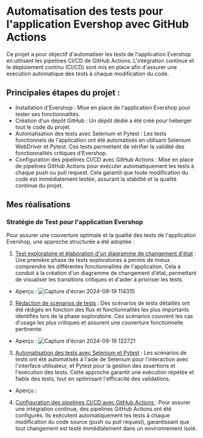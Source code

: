 # Automatisation des tests pour l'application Evershop avec GitHub Actions

Ce projet a pour objectif d'automatiser les tests de l'application Evershop en utilisant les pipelines CI/CD de GitHub Actions. L'intégration continue et le déploiement continu (CI/CD) sont mis en place afin d'assurer une exécution automatique des tests à chaque modification du code.

## Principales étapes du projet :

* Installation d'Evershop : Mise en place de l'application Evershop pour tester ses fonctionnalités.
* Création d'un dépôt GitHub : Un dépôt dédié a été créé pour héberger tout le code du projet.
* Automatisation des tests avec Selenium et Pytest : Les tests fonctionnels de l'application ont été automatisés en utilisant Selenium WebDriver et Pytest. Ces tests permettent de vérifier la validité des fonctionnalités critiques d'Evershop.
* Configuration des pipelines CI/CD avec GitHub Actions : Mise en place de pipelines GitHub Actions pour exécuter automatiquement les tests à chaque push ou pull request. Cela garantit que toute modification du code est immédiatement testée, assurant la stabilité et la qualité continue du projet.

## Mes réalisations 

### Stratégie de Test pour l'application Evershop

Pour assurer une couverture optimale et la qualité des tests de l'application Evershop, une approche structurée a été adoptée :

1. [Test exploratoire et élaboration d'un diagramme de changement d'état](https://app.diagrams.net/#G1hKHVGMZ6pRezyrZE_FsnIPSJkIVJ6ei0#%7B%22pageId%22%3A%22RVhPdQc17Uw-xQleVsTr%22%7D) : Une première phase de tests exploratoires a permis de mieux comprendre les différentes fonctionnalités de l'application. Cela a conduit à la création d'un diagramme de changement d'état, permettant de visualiser les transitions critiques et d'aider à prioriser les tests.
* Aperçu :
![Capture d'écran 2024-09-19 114315](https://github.com/user-attachments/assets/b55f9c8b-4502-48cf-ba7d-5409ef066210)   

2. [Rédaction de scénarios de tests](https://github.com/imedadjelia/EverShop-Automatisation-Pipelines-CI-CD/blob/main/Sc%C3%A9narios%20de%20test) : Des scénarios de tests détaillés ont été rédigés en fonction des flux et fonctionnalités les plus importants identifiés lors de la phase exploratoire. Ces scénarios couvrent les cas d'usage les plus critiques et assurent une couverture fonctionnelle pertinente.
* Aperçu :
![Capture d'écran 2024-09-19 122721](https://github.com/user-attachments/assets/55a3e8e7-662a-43b1-a2c5-a30661c447b0)

3. [Automatisation des tests avec Selenium et Pytest](https://github.com/imedadjelia/EverShop-Automatisation-Pipelines-CI-CD/blob/main/Test/test_CESA.py) : Les scénarios de tests ont été automatisés à l'aide de Selenium pour l'interaction avec l'interface utilisateur, et Pytest pour la gestion des assertions et l'exécution des tests. Cette approche garantit une exécution répétée et fiable des tests, tout en optimisant l'efficacité des validations.
* Aperçu :

4. [Configuration des pipelines CI/CD avec GitHub Actions ](https://github.com/imedadjelia/EverShop-Automatisation-Pipelines-CI-CD/blob/main/.github/workflows/test.yml): Pour assurer une intégration continue, des pipelines GitHub Actions ont été configurés. Ils exécutent automatiquement les tests à chaque modification du code source (push ou pull request), garantissant que tout changement est testé immédiatement dans un environnement isolé.
